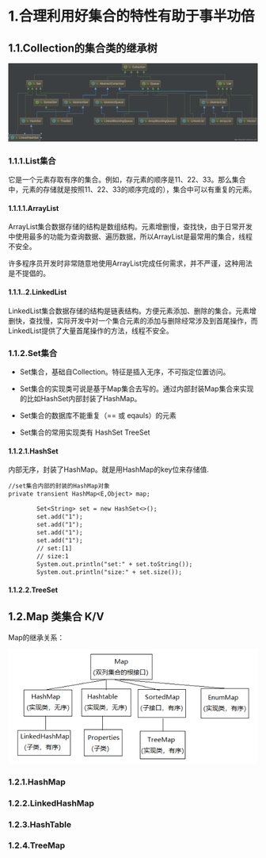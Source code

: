 # 1.合理利用好集合的特性有助于事半功倍

## 1.1.Collection的集合类的继承树

![img](/static/image/20190717224652123.png)

### 1.1.1.List集合

它是一个元素存取有序的集合。例如，存元素的顺序是11、22、33。那么集合中，元素的存储就是按照11、22、33的顺序完成的），集合中可以有重复的元素。

#### 1.1.1.1.ArrayList

ArrayList集合数据存储的结构是数组结构。元素增删慢，查找快，由于日常开发中使用最多的功能为查询数据、遍历数据，所以ArrayList是最常用的集合，线程不安全。

许多程序员开发时非常随意地使用ArrayList完成任何需求，并不严谨，这种用法是不提倡的。

#### 1.1.1..2.LinkedList

LinkedList集合数据存储的结构是链表结构。方便元素添加、删除的集合。元素增删快，查找慢，实际开发中对一个集合元素的添加与删除经常涉及到首尾操作，而LinkedList提供了大量首尾操作的方法，线程不安全。

### 1.1.2.Set集合

* Set集合，基础自Collection。特征是插入无序，不可指定位置访问。

* Set集合的实现类可说是基于Map集合去写的。通过内部封装Map集合来实现的比如HashSet内部封装了HashMap。

* Set集合的数据库不能重复（== 或 eqauls）的元素

* Set集合的常用实现类有 HashSet TreeSet

#### 1.1.2.1.HashSet

内部无序，封装了HashMap。就是用HashMap的key位来存储值.

```
//set集合内部的封装的HashMap对象
private transient HashMap<E,Object> map;
```

```
        Set<String> set = new HashSet<>();
        set.add("1");
        set.add("1");
        set.add("1");
        set.add("1");
        // set:[1]
        // size:1
        System.out.println("set:" + set.toString());
        System.out.println("size:" + set.size());
```

#### 1.1.2.2.TreeSet

## 1.2.Map 类集合 K/V

Map的继承关系：

![img](/static/image/1685101-20190520015745840-1408257336.png)

### 1.2.1.HashMap

### 1.2.2.LinkedHashMap

### 1.2.3.HashTable

### 1.2.4.TreeMap



